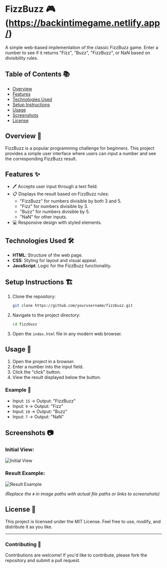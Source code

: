 # FizzBuzz 🎮 (https://backintimegame.netlify.app/)

A simple web-based implementation of the classic FizzBuzz game. Enter a number to see if it returns "Fizz", "Buzz", "FizzBuzz", or NaN based on divisibility rules.

## Table of Contents 📚

- [Overview](#overview)
- [Features](#features)
- [Technologies Used](#technologies-used)
- [Setup Instructions](#setup-instructions)
- [Usage](#usage)
- [Screenshots](#screenshots)
- [License](#license)

## Overview 📝

FizzBuzz is a popular programming challenge for beginners. This project provides a simple user interface where users can input a number and see the corresponding FizzBuzz result.

## Features ✨

- 🖊️ Accepts user input through a text field.
- 📋 Displays the result based on FizzBuzz rules:
  - "FizzBuzz" for numbers divisible by both 3 and 5.
  - "Fizz" for numbers divisible by 3.
  - "Buzz" for numbers divisible by 5.
  - "NaN" for other inputs.
- 💻 Responsive design with styled elements.

## Technologies Used 🛠️

- **HTML**: Structure of the web page.
- **CSS**: Styling for layout and visual appeal.
- **JavaScript**: Logic for the FizzBuzz functionality.

## Setup Instructions 🏗️

1. Clone the repository:
   ```bash
   git clone https://github.com/yourusername/fizzbuzz.git
   ```
2. Navigate to the project directory:
   ```bash
   cd fizzbuzz
   ```
3. Open the `index.html` file in any modern web browser.

## Usage 🚀

1. Open the project in a browser.
2. Enter a number into the input field.
3. Click the "click" button.
4. View the result displayed below the button.

### Example 📌

- Input: `15` -> Output: "FizzBuzz"
- Input: `9` -> Output: "Fizz"
- Input: `10` -> Output: "Buzz"
- Input: `7` -> Output: "NaN"

## Screenshots 📷

### Initial View:
![Initial View](#)

### Result Example:
![Result Example](#)

*(Replace the `#` in image paths with actual file paths or links to screenshots)*

## License 📜

This project is licensed under the MIT License. Feel free to use, modify, and distribute it as you like.

---

### Contributing 🤝

Contributions are welcome! If you'd like to contribute, please fork the repository and submit a pull request.

